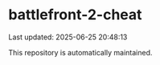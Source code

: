 # battlefront-2-cheat

Last updated: 2025-06-25 20:48:13

This repository is automatically maintained.
